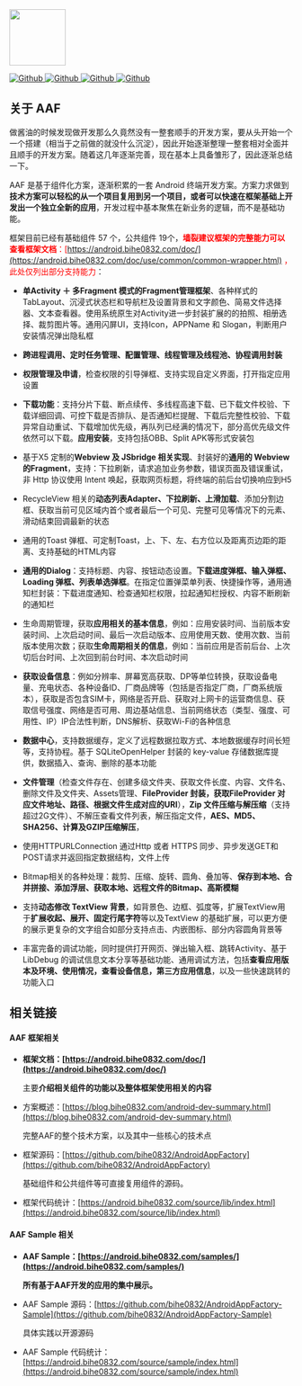 <img src="https://blog.bihe0832.com/public/img/androidappfactory.png" height="100px" />

[ ![Github](https://img.shields.io/badge/bihe0832-AndroidAppFactory-brightgreen?style=social) ](https://github.com/bihe0832/AndroidAppFactory)
[ ![Github](https://img.shields.io/github/last-commit/bihe0832/AndroidAppFactory) ](https://github.com/bihe0832/AndroidAppFactory)
[ ![Github](https://img.shields.io/github/stars/bihe0832/AndroidAppFactory?style=social) ](https://github.com/bihe0832/AndroidAppFactory)
[ ![Github](https://img.shields.io/bitbucket/issues/bihe0832/AndroidAppFactory) ](https://github.com/bihe0832/AndroidAppFactory)

## 关于 AAF

做酱油的时候发现做开发那么久竟然没有一整套顺手的开发方案，要从头开始一个一个搭建（相当于之前做的就没什么沉淀），因此开始逐渐整理一整套相对全面并且顺手的开发方案。随着这几年逐渐完善，现在基本上具备雏形了，因此逐渐总结一下。

AAF 是基于组件化方案，逐渐积累的一套 Android 终端开发方案。方案力求做到**技术方案可以轻松的从一个项目复用到另一个项目，或者可以快速在框架基础上开发出一个独立全新的应用**，开发过程中基本聚焦在新业务的逻辑，而不是基础功能。

框架目前已经有基础组件 57 个，公共组件 19个，**<font color="#ff0000">墙裂建议框架的完整能力可以查看框架文档**：[https://android.bihe0832.com/doc/](https://android.bihe0832.com/doc/use/common/common-wrapper.html) ，此处仅列出部分支持能力</font>：

- **单Activity ＋ 多Fragment 模式的Fragment管理框架**、各种样式的  TabLayout、沉浸式状态栏和导航栏及设置背景和文字颜色、简易文件选择器、文本查看器。使用系统原生对Activity进一步封装扩展的的拍照、相册选择、裁剪图片等。通用闪屏UI，支持Icon，APPName 和 Slogan，判断用户安装情况弹出隐私框

- **跨进程调用、定时任务管理、配置管理、线程管理及线程池、协程调用封装**

- **权限管理及申请**，检查权限的引导弹框、支持实现自定义界面，打开指定应用设置

- **下载功能**：支持分片下载、断点续传、多线程高速下载、已下载文件校验、下载详细回调、可控下载是否排队、是否通知栏提醒、下载后完整性校验、下载异常自动重试、下载增加优先级，再队列已经满的情况下，部分高优先级文件依然可以下载。**应用安装**，支持包括OBB、Split APK等形式安装包

- 基于X5 定制的**Webview 及 JSbridge 相关实现**、封装好的**通用的 Webview 的Fragment**，支持：下拉刷新，请求追加业务参数，错误页面及错误重试，非 Http 协议使用 Intent 唤起，获取网页标题，将终端的前后台切换响应到H5

- RecycleView 相关的**动态列表Adapter、下拉刷新、上滑加载**、添加分割边框、获取当前可见区域内首个或者最后一个可见、完整可见等情况下的元素、滑动结束回调最新的状态

- 通用的Toast 弹框、可定制Toast，上、下、左、右方位以及距离页边距的距离、支持基础的HTML内容

- **通用的Dialog**：支持标题、内容、按钮动态设置。**下载进度弹框、输入弹框、Loading 弹框、列表单选弹框**。在指定位置弹菜单列表、快捷操作等，通用通知栏封装：下载进度通知、检查通知栏权限，拉起通知栏授权、内容不断刷新的通知栏

- 生命周期管理，获取**应用相关的基本信息**，例如：应用安装时间、当前版本安装时间、上次启动时间、最后一次启动版本、应用使用天数、使用次数、当前版本使用次数；获取**生命周期相关的信息**，例如：当前应用是否前后台、上次切后台时间、上次回到前台时间、本次启动时间

- **获取设备信息**：例如分辨率、屏幕宽高获取、DP等单位转换，获取设备电量、充电状态、各种设备ID、厂商品牌等（包括是否指定厂商，厂商系统版本），获取是否包含SIM卡，网络是否开启、获取对上网卡的运营商信息、获取信号强度、网络是否可用、周边基站信息、当前网络状态（类型、强度、可用性、IP）IP合法性判断，DNS解析、获取Wi-Fi的各种信息

- **数据中心**，支持数据缓存，定义了远程数据拉取方式、本地数据缓存时间长短等，支持协程。基于 SQLiteOpenHelper 封装的 key-value 存储数据库提供，数据插入、查询、删除的基本功能

- **文件管理**（检查文件存在、创建多级文件夹、获取文件长度、内容、文件名、删除文件及文件夹、Assets管理、**FileProvider 封装，获取FileProvider 对应文件地址、路径、根据文件生成对应的URI**），**Zip 文件压缩与解压缩**（支持超过2G文件）、不解压查看文件列表，解压指定文件，**AES、MD5、SHA256、计算及GZIP压缩解压**，

- 使用HTTPURLConnection 通过Http 或者 HTTPS 同步、异步发送GET和POST请求并返回指定数据结构，文件上传

- Bitmap相关的各种处理：裁剪、压缩、旋转、圆角、叠加等、**保存到本地、合并拼接、添加浮层、获取本地、远程文件的Bitmap、高斯模糊**

- 支持**动态修改 TextView 背景**，如背景色、边框、弧度等，扩展TextView用于**扩展收起、展开、固定行尾字符**等以及TextView 的基础扩展，可以更方便的展示更复杂的文字组合如部分支持点击、内嵌图标、部分内容圆角背景等

- 丰富完备的调试功能，同时提供打开网页、弹出输入框、跳转Activity、基于 LibDebug 的调试信息文本分享等基础功能、通用调试方法，包括**查看应用版本及环境、使用情况，查看设备信息，第三方应用信息**，以及一些快速跳转的功能入口


## 相关链接

#### AAF 框架相关

- **框架文档：[https://android.bihe0832.com/doc/](https://android.bihe0832.com/doc/)**

    主要**介绍相关组件的功能以及整体框架使用相关的内容**

- 方案概述：[https://blog.bihe0832.com/android-dev-summary.html](https://blog.bihe0832.com/android-dev-summary.html)

	完整AAF的整个技术方案，以及其中一些核心的技术点
	
- 框架源码：[https://github.com/bihe0832/AndroidAppFactory](https://github.com/bihe0832/AndroidAppFactory)
	
    基础组件和公共组件等可直接复用组件的源码。
	
- 框架代码统计：[https://android.bihe0832.com/source/lib/index.html](https://android.bihe0832.com/source/lib/index.html)

#### AAF Sample 相关

- **AAF Sample：[https://android.bihe0832.com/samples/](https://android.bihe0832.com/samples/)**

    **所有基于AAF开发的应用的集中展示。**

- AAF Sample 源码：[https://github.com/bihe0832/AndroidAppFactory-Sample](https://github.com/bihe0832/AndroidAppFactory-Sample)

	具体实践以开源源码

- AAF Sample 代码统计：[https://android.bihe0832.com/source/sample/index.html](https://android.bihe0832.com/source/sample/index.html)
